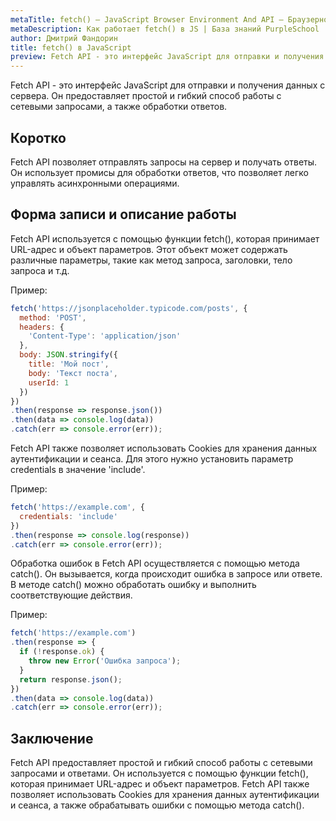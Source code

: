 ```yaml
---
metaTitle: fetch() – JavaScript Browser Environment And API – Браузерное окружение и API в JS
metaDescription: Как работает fetch() в JS | База знаний PurpleSchool
author: Дмитрий Фандорин
title: fetch() в JavaScript
preview: Fetch API - это интерфейс JavaScript для отправки и получения данных с сервера...
---
```


Fetch API - это интерфейс JavaScript для отправки и получения данных с сервера. Он предоставляет простой и гибкий способ работы с сетевыми запросами, а также обработки ответов.

## Коротко
Fetch API позволяет отправлять запросы на сервер и получать ответы. Он использует промисы для обработки ответов, что позволяет легко управлять асинхронными операциями. 

## Форма записи и описание работы
Fetch API используется с помощью функции fetch(), которая принимает URL-адрес и объект параметров. Этот объект может содержать различные параметры, такие как метод запроса, заголовки, тело запроса и т.д.

Пример:

```javascript
fetch('https://jsonplaceholder.typicode.com/posts', {
  method: 'POST',
  headers: {
    'Content-Type': 'application/json'
  },
  body: JSON.stringify({
    title: 'Мой пост',
    body: 'Текст поста',
    userId: 1
  })
})
.then(response => response.json())
.then(data => console.log(data))
.catch(err => console.error(err));
```

Fetch API также позволяет использовать Cookies для хранения данных аутентификации и сеанса. Для этого нужно установить параметр credentials в значение 'include'.

Пример:

```javascript
fetch('https://example.com', {
  credentials: 'include'
})
.then(response => console.log(response))
.catch(err => console.error(err));
```

Обработка ошибок в Fetch API осуществляется с помощью метода catch(). Он вызывается, когда происходит ошибка в запросе или ответе. В методе catch() можно обработать ошибку и выполнить соответствующие действия.

Пример:

```javascript
fetch('https://example.com')
.then(response => {
  if (!response.ok) {
    throw new Error('Ошибка запроса');
  }
  return response.json();
})
.then(data => console.log(data))
.catch(err => console.error(err));
```

## Заключение
Fetch API предоставляет простой и гибкий способ работы с сетевыми запросами и ответами. Он используется с помощью функции fetch(), которая принимает URL-адрес и объект параметров. Fetch API также позволяет использовать Cookies для хранения данных аутентификации и сеанса, а также обрабатывать ошибки с помощью метода catch().